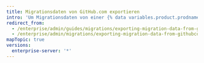 ```yaml
---
title: Migrationsdaten von GitHub.com exportieren
intro: 'Um Migrationsdaten von einer {% data variables.product.prodname_dotcom_the_website %}-Organisation zu exportieren, müssen Sie die API verwenden, um die zu migrierenden Repositorys auszuwählen. Danach generieren Sie ein Migrationsarchiv, das Sie in eine {% data variables.product.prodname_ghe_server %}-Instanz importieren können.'
redirect_from:
  - /enterprise/admin/guides/migrations/exporting-migration-data-from-github-com
  - /enterprise/admin/migrations/exporting-migration-data-from-githubcom
mapTopic: true
versions:
  enterprise-server: '*'
---
```


